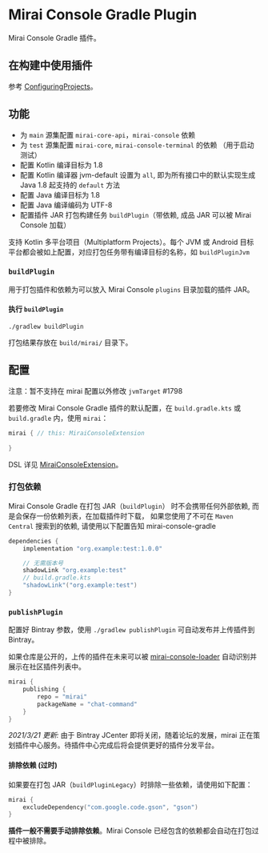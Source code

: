 # Mirai Console Gradle Plugin

Mirai Console Gradle 插件。

## 在构建中使用插件

参考 [ConfiguringProjects](../../docs/ConfiguringProjects.md#b使用-gradle-插件配置项目)。

## 功能

- 为 `main` 源集配置 `mirai-core-api`，`mirai-console` 依赖
- 为 `test` 源集配置 `mirai-core`, `mirai-console-terminal` 的依赖 （用于启动测试）
- 配置 Kotlin 编译目标为 1.8
- 配置 Kotlin 编译器 jvm-default 设置为 `all`, 即为所有接口中的默认实现生成 Java 1.8 起支持的 `default` 方法
- 配置 Java 编译目标为 1.8
- 配置 Java 编译编码为 UTF-8
- 配置插件 JAR 打包构建任务 `buildPlugin`（带依赖, 成品 JAR 可以被 Mirai Console 加载）

支持 Kotlin 多平台项目（Multiplatform Projects）。每个 JVM 或 Android 目标平台都会被如上配置，对应打包任务带有编译目标的名称，如 `buildPluginJvm`

### `buildPlugin`

用于打包插件和依赖为可以放入 Mirai Console `plugins` 目录加载的插件 JAR。

#### 执行 `buildPlugin`
```shell script
./gradlew buildPlugin
```

打包结果存放在 `build/mirai/` 目录下。

## 配置

注意：暂不支持在 mirai 配置以外修改 `jvmTarget` #1798
 
若要修改 Mirai Console Gradle 插件的默认配置，在 `build.gradle.kts` 或 `build.gradle` 内，使用 `mirai`：
```kotlin
mirai { // this: MiraiConsoleExtension
    
}
```

DSL 详见 [MiraiConsoleExtension](src/main/kotlin/MiraiConsoleExtension.kt)。

### 打包依赖

Mirai Console Gradle 在打包 JAR（`buildPlugin`） 时不会携带任何外部依赖, 
而是会保存一份依赖列表，在加载插件时下载，
如果您使用了不可在 `Maven Central` 搜索到的依赖, 请使用以下配置告知 mirai-console-gradle

```groovy
dependencies {
    implementation "org.example:test:1.0.0"

    // 无需版本号
    shadowLink "org.example:test"
    // build.gradle.kts
    "shadowLink"("org.example:test")
}
```

### `publishPlugin`

配置好 Bintray 参数，使用 `./gradlew publishPlugin` 可自动发布并上传插件到 Bintray。

如果仓库是公开的，上传的插件在未来可以被 [mirai-console-loader](https://github.com/iTXTech/mirai-console-loader) 自动识别并展示在社区插件列表中。

```kotlin
mirai {
    publishing {
        repo = "mirai"
        packageName = "chat-command"
    }
}
```

*2021/3/21 更新:* 由于 Bintray JCenter 即将关闭，随着论坛的发展，mirai 正在策划插件中心服务。待插件中心完成后将会提供更好的插件分发平台。

#### 排除依赖 (过时)

如果要在打包 JAR（`buildPluginLegacy`）时排除一些依赖，请使用如下配置：

```kotlin
mirai {
    excludeDependency("com.google.code.gson", "gson")
}
```

**插件一般不需要手动排除依赖**。Mirai Console 已经包含的依赖都会自动在打包过程中被排除。
